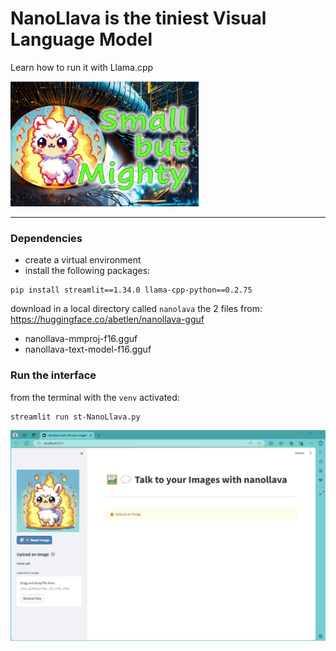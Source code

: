 # NanoLlava is the tiniest Visual Language Model

Learn how to run it with Llama.cpp

<img src='https://github.com/fabiomatricardi/NanollavaCPP/raw/main/logonanollavaSocial.png' height=200>

---

### Dependencies
- create a virtual environment
- install the following packages:
```
pip install streamlit==1.34.0 llama-cpp-python==0.2.75
```

download in a local directory called `nanolava` the 2 files from:<br>
https://huggingface.co/abetlen/nanollava-gguf
- nanollava-mmproj-f16.gguf
- nanollava-text-model-f16.gguf

### Run the interface

from the terminal with the `venv` activated:
```
streamlit run st-NanoLlava.py
```

<img src='https://github.com/fabiomatricardi/NanollavaCPP/raw/main/nanollavaStreamlit.gif' width=800>
<br><br>










